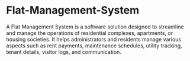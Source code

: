 # Flat-Management-System
A Flat Management System is a software solution designed to streamline and manage the operations of residential complexes, apartments, or housing societies. It helps administrators and residents manage various aspects such as rent payments, maintenance schedules, utility tracking, tenant details, visitor logs, and communication.
